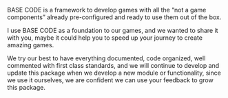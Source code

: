 BASE CODE is a framework to develop games with all the “not a game components” already pre-configured and ready to use them out of the box.


I use BASE CODE as a foundation to our games, and we wanted to share it with you, maybe it could help you to speed up your journey to create amazing games.


We try our best to have everything documented, code organized, well commented with first class standards, and we will continue to develop and update this package when we develop a new module or functionality, since we use it ourselves, we are confident we can use your feedback to grow this package.

